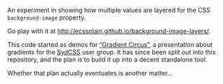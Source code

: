 An experiment in showing how multiple values are layered for the CSS `background-image` property.

Go play with it at <http://ecssplain.github.io/background-image-layers/>.

This code started as demos for [“Gradient Circus”](http://gilmoreorless.github.io/sydcss-preso-gradient-circus/), a presentation about gradients for the [SydCSS](http://sydcss.com/) user group. It has since been split out into this repository, and the plan is to build it up into a decent standalone tool.

Whether that plan actually eventuates is another matter...
